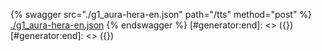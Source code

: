 [#generator:start]: <> ({ "template": "openapi" })
[#generator:start]: <> ({ "template": "openapi" })
{% swagger src="./g1_aura-hera-en.json" path="/tts" method="post" %}
[./g1_aura-hera-en.json](./g1_aura-hera-en.json)
{% endswagger %}
[#generator:end]: <> ({})
[#generator:end]: <> ({})